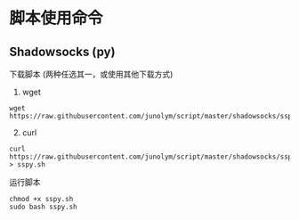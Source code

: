 # 脚本使用命令
## Shadowsocks (py)
下载脚本 (两种任选其一，或使用其他下载方式)
1. wget
```
wget https://raw.githubusercontent.com/junolym/script/master/shadowsocks/sspy.sh
```
2. curl
```
curl https://raw.githubusercontent.com/junolym/script/master/shadowsocks/sspy.sh > sspy.sh
```
运行脚本
```
chmod +x sspy.sh
sudo bash sspy.sh
```
